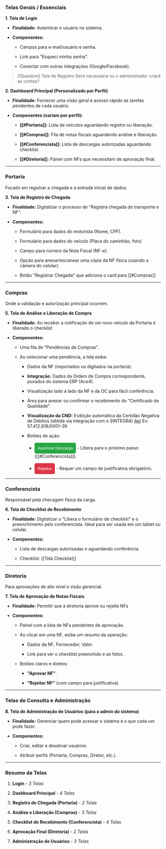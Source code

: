 ### Telas Gerais / Essenciais

**1. Tela de Login**

- **Finalidade:** Autenticar o usuário no sistema.
    
- **Componentes:**
    
    - Campos para e-mail/usuário e senha.
        
    - Link para "Esqueci minha senha".
        
    - Conectar com outras integrações (Google/Facebook).

> [!Question]  Tela de Registro
> Será necessária ou o administrador criará as contas?

**2. Dashboard Principal (Personalizado por Perfil)**

- **Finalidade:** Fornecer uma visão geral e acesso rápido às tarefas pendentes de cada usuário.
    
- **Componentes (variam por perfil):**
    
    - **[[#Portaria]]:** Lista de veículos aguardando registro ou liberação.
        
    - **[[#Compras]]:** Fila de notas fiscais aguardando análise e liberação.
        
    - **[[#Conferencista]]:** Lista de descargas autorizadas aguardando checklist.
        
    - **[[#Diretoria]]:** Painel com NFs que necessitam de aprovação final.

---
### Portaria

Focado em registrar a chegada e a entrada inicial de dados.

**3. Tela de Registro de Chegada**

- **Finalidade:** Digitalizar o processo de "Registra chegada do transporte e NF".
    
- **Componentes:**
    
    - Formulário para dados do motorista (Nome, CPF).
        
    - Formulário para dados do veículo (Placa do caminhão, foto)
        
    - Campo para número da Nota Fiscal (NF-e).
        
    - Opção para anexar/escanear uma cópia da NF física (usando a câmera do celular).
        
    - Botão "Registrar Chegada" que adiciona o card para [[#Compras]]

---
### Compras

Onde a validação e autorização principal ocorrem.

**5. Tela de Análise e Liberação de Compra**

- **Finalidade:** Ao receber a notificação de um novo veículo da Portaria é liberado o checklist
    
- **Componentes:**
	- Uma fila de "Pendências de Compras".
        
    - Ao selecionar uma pendência, a tela exibe:
        
        - Dados da NF (importados ou digitados na portaria).
            
        - **Integração:** Dados da Ordem de Compra correspondente, puxados do sistema ERP (Ace4).
            
        - Visualização lado a lado da NF e da OC para fácil conferência.
            
        - Área para anexar ou confirmar o recebimento do "Certificado de Qualidade".
            
        - **Visualização da CND:** Exibição automática da Certidão Negativa de Débitos (obtida via integração com o SINTEGRA) [Api](https://cnpja.com) Ex: 57.412.818/0001-39
            
        - Botões de ação:
            
            - <button style="background-color: #28a745; color: white; padding: 10px; border: none; border-radius: 5px;">Autorizar Descarga</button>  - Libera para o próximo passo ([[#Conferencista]]).
                
            - <button style="background-color: #dc3545; color: white; padding: 10px; border: none; border-radius: 5px;">Rejeitar</button>  - Requer um campo de justificativa obrigatório.

---
### Conferencista

Responsável pela checagem física da carga.

**6. Tela de Checklist de Recebimento**

- **Finalidade:** Digitalizar o "Libera o formulário de checklist" e o preenchimento pelo conferencista. Ideal para ser usada em um tablet ou celular.
    
- **Componentes:**
    
    - Lista de descargas autorizadas e aguardando conferência.
        
    -  Checklist: [[Tela Checklist]]    

---
### Diretoria

Para aprovações de alto nível e visão gerencial.

**7. Tela de Aprovação de Notas Fiscais**

- **Finalidade:** Permitir que a diretoria aprove ou rejeite NFs
    
- **Componentes:**
    
    - Painel com a lista de NFs pendentes de aprovação.
        
    - Ao clicar em uma NF, exibe um resumo da operação:
        
        - Dados da NF, Fornecedor, Valor.
            
        - Link para ver o checklist preenchido e as fotos.
            
    - Botões claros e diretos:
        
        - **"Aprovar NF"**.
            
        - **"Rejeitar NF"** (com campo para justificativa).

---
### Telas de Consulta e Administração

**8. Tela de Administração de Usuários (para o admin do sistema)**

- **Finalidade:** Gerenciar quem pode acessar o sistema e o que cada um pode fazer.
    
- **Componentes:**
    
    - Criar, editar e desativar usuários.
        
    - Atribuir perfis (Portaria, Compras, Diretor, etc.).

---
### Resumo da Telas

1. **Login** - _3 Telas_
    
2. **Dashboard Principal**  - _4 Telas_
    
3. **Registro de Chegada (Portaria)** - _2 Telas_
    
4. **Análise e Liberação (Compras)** - _3 Telas_
    
5. **Checklist de Recebimento (Conferencista)** - _4 Telas_
    
6. **Aprovação Final (Diretoria)** - _2 Telas_
    
7. **Administração de Usuários** - _3 Telas_
